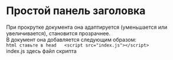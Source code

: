 # Простой панель заголовка   
  
При прокрутке документа она адаптируется (уменьшается или увеличивается), становится прозрачнее.   
В документ она добавляется следующим образом:  
    ```html
    ставьте в head  
    <script src="index.js"></script>  
    ```  
index.js здесь файл скрипта
